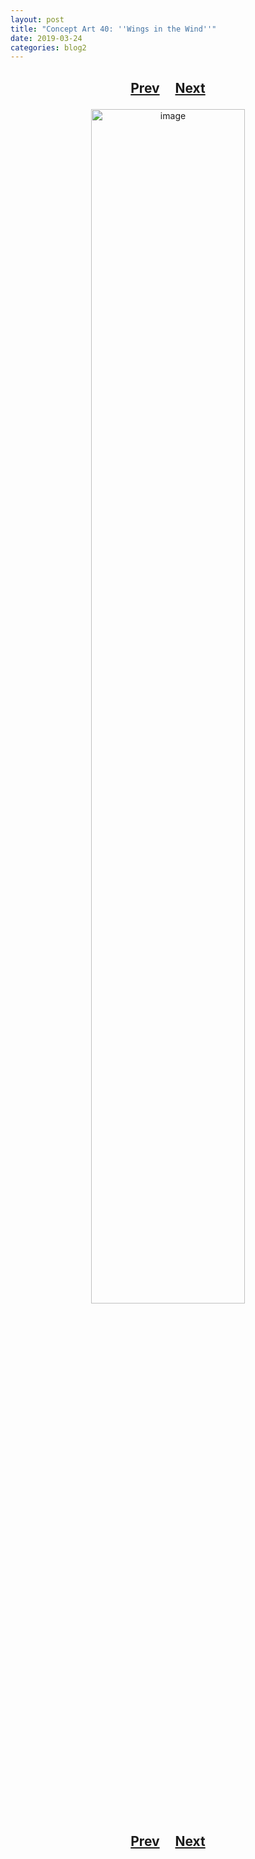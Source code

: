 ```yaml
---
layout: post
title: "Concept Art 40: ''Wings in the Wind''"
date: 2019-03-24
categories: blog2
---
```


<h2>
  <p style="text-align:center;">
    <a href="/wingsofthechorus/archive/2019/03/22/conceptart39">Prev</a>
    &nbsp;&nbsp;&nbsp;
    <a href="/wingsofthechorus/archive/2019/03/24/conceptart41">Next</a>
  </p>
</h2>

<p style="text-align:center;">
  <img src="/wingsofthechorus/images/conceptart/ca40.png" width="70%" alt="image"/>
</p>

<h2>
  <p style="text-align:center;">
    <a href="/wingsofthechorus/archive/2019/03/22/conceptart39">Prev</a>
    &nbsp;&nbsp;&nbsp;
    <a href="/wingsofthechorus/archive/2019/03/24/conceptart41">Next</a>
  </p>
</h2>
